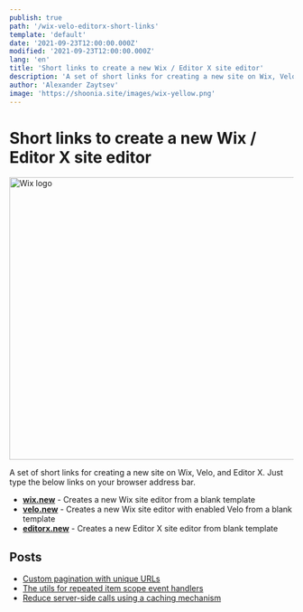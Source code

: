 ```yaml
---
publish: true
path: '/wix-velo-editorx-short-links'
template: 'default'
date: '2021-09-23T12:00:00.000Z'
modified: '2021-09-23T12:00:00.000Z'
lang: 'en'
title: 'Short links to create a new Wix / Editor X site editor'
description: 'A set of short links for creating a new site on Wix, Velo, and Editor X. Just type the below links on your browser address bar'
author: 'Alexander Zaytsev'
image: 'https://shoonia.site/images/wix-yellow.png'
---
```


# Short links to create a new Wix / <span style="white-space:nowrap">Editor X</span> site editor

<img
  src="https://shoonia.site/images/wix-yellow.png"
  width="1400"
  height="500"
  alt="Wix logo"
/>

A set of short links for creating a new site on Wix, Velo, and Editor X. Just type the below links on your browser address bar.

- **[wix.new](https://wix.new)** - Creates a new Wix site editor from a blank template
- **[velo.new](https://velo.new)** - Creates a new Wix site editor with enabled Velo from a blank template
- **[editorx.new](https://editorx.new)** - Creates a new Editor X site editor from blank template

## Posts

- [Custom pagination with unique URLs](/custom-pagination-with-unique-urls)
- [The utils for repeated item scope event handlers](/the-utils-for-repeated-item-scope-event-handlers)
- [Reduce server-side calls using a caching mechanism](/cache-for-the-jsw-functions)
